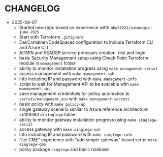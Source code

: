 # CHANGELOG

* 2025-09-07
  - Started new repo based on experience witth `mkol5222/automagic-june-2025`
  - Start with Terraform `.gitignore`
  - DevContainer/CodeSpaces configuration to include Terraform CLI and Azure CLI
  - ADMIN and READER service principals creation, test and login
  - basic Security Management setup using Check Point Terraform module in `management` folder
  - ability to monitor installation progress using `make management-serial`
  - access management with `make management-ssh`
  - info including IP and password with `make management-info`
  - script to wait for Management API to be available with `make management-api`
  - save management credentials for policy automation to `secrets/management.env` with `make management-secrets`
  - basic policy with `make policy-up`
  - single gateway scenario similar to Azure reference architecture sk109360 in `singlegw` folder
  - ability to monitor gateway installation progress using `make singlegw-serial`
  - access gateway with `make singlegw-ssh`
  - info including IP and password with `make singlegw-info`
  - "lite CME" experience with "add simple-gateway" based script `make singlegw-cme`
  - policy package `singlegw` and basic rulebase 




